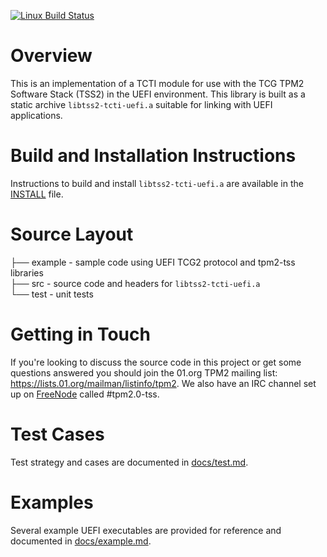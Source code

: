 [![Linux Build Status](https://travis-ci.org/flihp/tpm2-tcti-uefi.svg?branch=master)](https://travis-ci.org/flihp/tpm2-tcti-uefi)

# Overview
This is an implementation of a TCTI module for use with the TCG TPM2
Software Stack (TSS2) in the UEFI environment. This library is built as a
static archive `libtss2-tcti-uefi.a` suitable for linking with UEFI
applications.

# Build and Installation Instructions
Instructions to build and install `libtss2-tcti-uefi.a` are available in
the [INSTALL](INSTALL.md) file.

# Source Layout
├── example - sample code using UEFI TCG2 protocol and tpm2-tss libraries  
├── src  - source code and headers for `libtss2-tcti-uefi.a`  
└── test - unit tests

# Getting in Touch
If you're looking to discuss the source code in this project or get some
questions answered you should join the 01.org TPM2 mailing list:
https://lists.01.org/mailman/listinfo/tpm2.
We also have an IRC channel set up on [FreeNode](https://freenode.net/)
called \#tpm2.0-tss.

# Test Cases
Test strategy and cases are documented in [docs/test.md](docs/test.md).

# Examples
Several example UEFI executables are provided for reference and documented
in [docs/example.md](docs/example.md).
